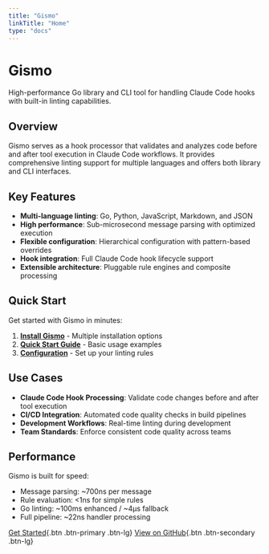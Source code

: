 ```yaml
---
title: "Gismo"
linkTitle: "Home"
type: "docs"
---
```


# Gismo

High-performance Go library and CLI tool for handling Claude Code hooks with built-in linting capabilities.

## Overview

Gismo serves as a hook processor that validates and analyzes code before and after tool execution in
Claude Code workflows. It provides comprehensive linting support for multiple languages and offers both library
and CLI interfaces.

## Key Features

- **Multi-language linting**: Go, Python, JavaScript, Markdown, and JSON
- **High performance**: Sub-microsecond message parsing with optimized execution
- **Flexible configuration**: Hierarchical configuration with pattern-based overrides
- **Hook integration**: Full Claude Code hook lifecycle support
- **Extensible architecture**: Pluggable rule engines and composite processing

## Quick Start

Get started with Gismo in minutes:

1. **[Install Gismo](installation/)** - Multiple installation options
2. **[Quick Start Guide](quickstart/)** - Basic usage examples
3. **[Configuration](configuration/)** - Set up your linting rules

## Use Cases

- **Claude Code Hook Processing**: Validate code changes before and after tool execution
- **CI/CD Integration**: Automated code quality checks in build pipelines
- **Development Workflows**: Real-time linting during development
- **Team Standards**: Enforce consistent code quality across teams

## Performance

Gismo is built for speed:
- Message parsing: ~700ns per message
- Rule evaluation: <1ns for simple rules
- Go linting: ~100ms enhanced / ~4μs fallback
- Full pipeline: ~22ns handler processing

[Get Started](installation/){.btn .btn-primary .btn-lg}
[View on GitHub](https://github.com/jrossi/gismo){.btn .btn-secondary .btn-lg}
<!-- Re-trigger deployment -->